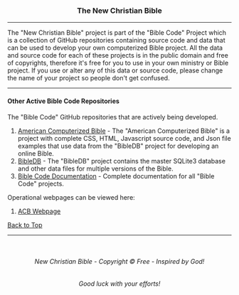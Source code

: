 <a id="top"></a>
<h3 align="center">The New Christian Bible</h3>

---

The "New Christian Bible" project is part of the "Bible Code" Project which is a collection of GitHub repositories containing source code and data that can be used to develop your own computerized Bible project. All the data and source code for each of these projects is in the public domain and free of copyrights, therefore it's free for you to use in your own ministry or Bible project. If you use or alter any of this data or source code, please change the name of your project so people don't get confused.

---

#### Other Active Bible Code Repositories

The "Bible Code" GitHub repositories that are actively being developed.

1. [American Computerized Bible](https://github.com/ACB-Bible/AmericanComputerizedBible) - The "American Computerized Bible" is a project with complete CSS, HTML, Javascript source code, and Json file  examples that use data from the "BibleDB" project for developing an online Bible.
2. [BibleDB](https://github.com/ACB-Bible/BibleDB) - The "BibleDB" project contains the master SQLite3 database and other data files for multiple versions of the Bible.
3. [Bible Code Documentation](https://github.com/ACB-Bible/DOC) - Complete documentation for all "Bible Code" projects.

Operational webpages can be viewed here:
1.  [ACB Webpage](https://acbible.com)

[Back to Top](#top)

---

<br>

<h6 align="center" title="God's Word Is Not For Sale">New Christian Bible - Copyright © Free - Inspired by God!</h3>
<h6 align="center">Good luck with your efforts!</h6>
